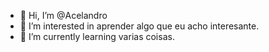 - 👋 Hi, I’m @Acelandro
- 👀 I’m interested in  aprender algo que eu acho interesante.
- 🌱 I’m currently learning varias coisas.
